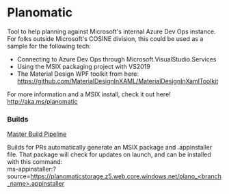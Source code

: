 # Planomatic

Tool to help planning against Microsoft's internal Azure Dev Ops instance.  For folks outside Microsoft's COSINE division, this could be used as a sample for the following tech:
* Connecting to Azure Dev Ops through Microsoft.VisualStudio.Services
* Using the MSIX packaging project with VS2019
* The Material Design WPF toolkit from here: https://github.com/MaterialDesignInXAML/MaterialDesignInXamlToolkit

For more information and a MSIX install, check it out here!
http://aka.ms/planomatic

### Builds
[Master Build Pipeline](https://chendrixson.visualstudio.com/PlanoBuild/_build?definitionId=7&_a=summary&branchFilter=4)

Builds for PRs automatically generate an MSIX package and .appinstaller file.  That package will check for updates on launch, and can be installed with this command: \
ms-appinstaller:?source=https://planomaticstorage.z5.web.core.windows.net/plano_<branch_name>.appinstaller

